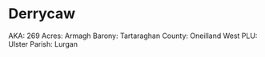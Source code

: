 # Derrycaw

AKA: 269
Acres: Armagh
Barony: Tartaraghan
County: Oneilland West
PLU: Ulster
Parish: Lurgan
